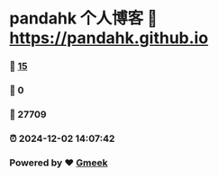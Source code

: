 # pandahk 个人博客 :link: https://pandahk.github.io 
### :page_facing_up: [15](https://pandahk.github.io/tag.html) 
### :speech_balloon: 0 
### :hibiscus: 27709 
### :alarm_clock: 2024-12-02 14:07:42 
### Powered by :heart: [Gmeek](https://github.com/Meekdai/Gmeek)
